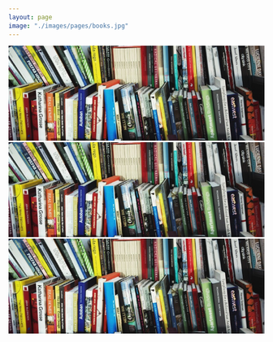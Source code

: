```yaml
---
layout: page
image: "./images/pages/books.jpg"
---
```

<div>
    <img src="./images/pages/books.jpg" alt="">
    <img src="./images/pages/books.jpg" alt="">
    <img src="./images/pages/books.jpg" alt="">
</div>
